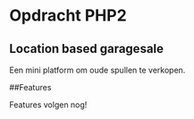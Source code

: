 # Opdracht PHP2

## Location based garagesale

Een mini platform om oude spullen te verkopen.

##Features

Features volgen nog!